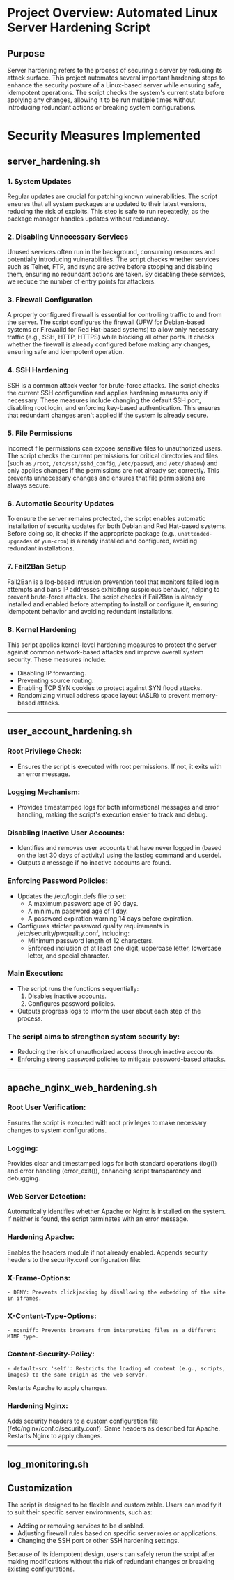 # Project Overview: Automated Linux Server Hardening Script

## Purpose

Server hardening refers to the process of securing a server by reducing its attack surface. This project automates several important hardening steps to enhance the security posture of a Linux-based server while ensuring safe, idempotent operations. The script checks the system's current state before applying any changes, allowing it to be run multiple times without introducing redundant actions or breaking system configurations.

# Security Measures Implemented

## server_hardening.sh

### 1. System Updates
Regular updates are crucial for patching known vulnerabilities. The script ensures that all system packages are updated to their latest versions, reducing the risk of exploits. This step is safe to run repeatedly, as the package manager handles updates without redundancy.

### 2. Disabling Unnecessary Services
Unused services often run in the background, consuming resources and potentially introducing vulnerabilities. The script checks whether services such as Telnet, FTP, and rsync are active before stopping and disabling them, ensuring no redundant actions are taken. By disabling these services, we reduce the number of entry points for attackers.

### 3. Firewall Configuration
A properly configured firewall is essential for controlling traffic to and from the server. The script configures the firewall (UFW for Debian-based systems or Firewalld for Red Hat-based systems) to allow only necessary traffic (e.g., SSH, HTTP, HTTPS) while blocking all other ports. It checks whether the firewall is already configured before making any changes, ensuring safe and idempotent operation.

### 4. SSH Hardening
SSH is a common attack vector for brute-force attacks. The script checks the current SSH configuration and applies hardening measures only if necessary. These measures include changing the default SSH port, disabling root login, and enforcing key-based authentication. This ensures that redundant changes aren't applied if the system is already secure.

### 5. File Permissions
Incorrect file permissions can expose sensitive files to unauthorized users. The script checks the current permissions for critical directories and files (such as `/root`, `/etc/ssh/sshd_config`, `/etc/passwd`, and `/etc/shadow`) and only applies changes if the permissions are not already set correctly. This prevents unnecessary changes and ensures that file permissions are always secure.

### 6. Automatic Security Updates
To ensure the server remains protected, the script enables automatic installation of security updates for both Debian and Red Hat-based systems. Before doing so, it checks if the appropriate package (e.g., `unattended-upgrades` or `yum-cron`) is already installed and configured, avoiding redundant installations.

### 7. Fail2Ban Setup
Fail2Ban is a log-based intrusion prevention tool that monitors failed login attempts and bans IP addresses exhibiting suspicious behavior, helping to prevent brute-force attacks. The script checks if Fail2Ban is already installed and enabled before attempting to install or configure it, ensuring idempotent behavior and avoiding redundant installations.

### 8. Kernel Hardening
This script applies kernel-level hardening measures to protect the server against common network-based attacks and improve overall system security. These measures include:
- Disabling IP forwarding.
- Preventing source routing.
- Enabling TCP SYN cookies to protect against SYN flood attacks.
- Randomizing virtual address space layout (ASLR) to prevent memory-based attacks.

---

## user_account_hardening.sh

### Root Privilege Check:
- Ensures the script is executed with root permissions. If not, it exits with an error message.

### Logging Mechanism:
- Provides timestamped logs for both informational messages and error handling, making the script's execution easier to track and debug.

### Disabling Inactive User Accounts:
- Identifies and removes user accounts that have never logged in (based on the last 30 days of activity) using the lastlog command and userdel.
- Outputs a message if no inactive accounts are found.

### Enforcing Password Policies:
- Updates the /etc/login.defs file to set:
    - A maximum password age of 90 days.
    - A minimum password age of 1 day.
    - A password expiration warning 14 days before expiration.
- Configures stricter password quality requirements in /etc/security/pwquality.conf, including:
    - Minimum password length of 12 characters.
    - Enforced inclusion of at least one digit, uppercase letter, lowercase letter, and special character.

### Main Execution:
- The script runs the functions sequentially:
   1. Disables inactive accounts.
   2. Configures password policies.
- Outputs progress logs to inform the user about each step of the process.

### The script aims to strengthen system security by:
- Reducing the risk of unauthorized access through inactive accounts.
- Enforcing strong password policies to mitigate password-based attacks.

---

## apache_nginx_web_hardening.sh
### Root User Verification:
Ensures the script is executed with root privileges to make necessary changes to system configurations.

### Logging:
Provides clear and timestamped logs for both standard operations (log()) and error handling (error_exit()), enhancing script transparency and debugging.

### Web Server Detection:
Automatically identifies whether Apache or Nginx is installed on the system. If neither is found, the script terminates with an error message.

### Hardening Apache:
Enables the headers module if not already enabled.
Appends security headers to the security.conf configuration file:

### X-Frame-Options: 
    - DENY: Prevents clickjacking by disallowing the embedding of the site in iframes.
### X-Content-Type-Options: 
    - nosniff: Prevents browsers from interpreting files as a different MIME type.
### Content-Security-Policy: 
    - default-src 'self': Restricts the loading of content (e.g., scripts, images) to the same origin as the web server.
Restarts Apache to apply changes.

### Hardening Nginx:
Adds security headers to a custom configuration file (/etc/nginx/conf.d/security.conf):
Same headers as described for Apache.
Restarts Nginx to apply changes.


---

## log_monitoring.sh

## Customization

The script is designed to be flexible and customizable. Users can modify it to suit their specific server environments, such as:
- Adding or removing services to be disabled.
- Adjusting firewall rules based on specific server roles or applications.
- Changing the SSH port or other SSH hardening settings.

Because of its idempotent design, users can safely rerun the script after making modifications without the risk of redundant changes or breaking existing configurations.
